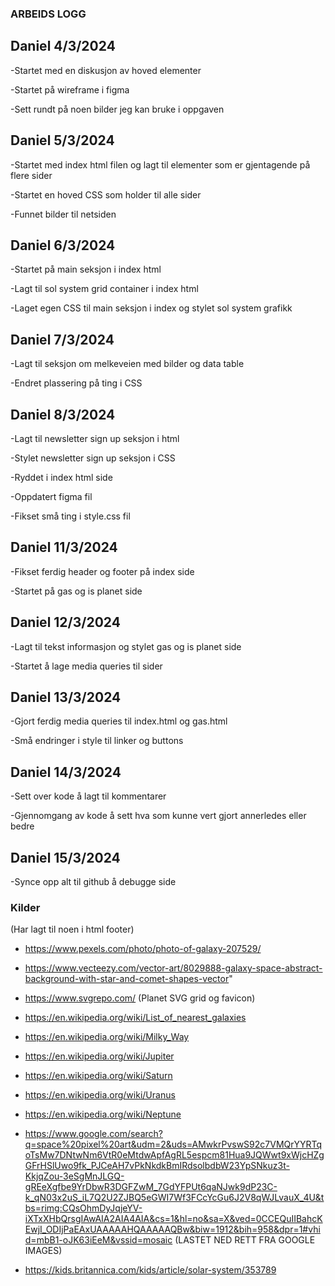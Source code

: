 ### ARBEIDS LOGG

## Daniel 4/3/2024

-Startet med en diskusjon av hoved elementer

-Startet på wireframe i figma

-Sett rundt på noen bilder jeg kan bruke i oppgaven

## Daniel 5/3/2024

-Startet med index html filen og lagt til elementer som
er gjentagende på flere sider

-Startet en hoved CSS som holder til alle sider

-Funnet bilder til netsiden

## Daniel 6/3/2024

-Startet på main seksjon i index html

-Lagt til sol system grid container i index html

-Laget egen CSS til main seksjon i index og stylet sol system grafikk

## Daniel 7/3/2024

-Lagt til seksjon om melkeveien med bilder og data table

-Endret plassering på ting i CSS

## Daniel 8/3/2024

-Lagt til newsletter sign up seksjon i html

-Stylet newsletter sign up seksjon i CSS

-Ryddet i index html side

-Oppdatert figma fil

-Fikset små ting i style.css fil

## Daniel 11/3/2024

-Fikset ferdig header og footer på index side

-Startet på gas og is planet side

## Daniel 12/3/2024

-Lagt til tekst informasjon og stylet gas og is planet side

-Startet å lage media queries til sider

## Daniel 13/3/2024

-Gjort ferdig media queries til index.html og gas.html

-Små endringer i style til linker og buttons

## Daniel 14/3/2024

-Sett over kode å lagt til kommentarer

-Gjennomgang av kode å sett hva som kunne vert gjort annerledes eller bedre

## Daniel 15/3/2024

-Synce opp alt til github å debugge side



### Kilder

(Har lagt til noen i html footer)

- https://www.pexels.com/photo/photo-of-galaxy-207529/

- https://www.vecteezy.com/vector-art/8029888-galaxy-space-abstract-background-with-star-and-comet-shapes-vector"

- https://www.svgrepo.com/ (Planet SVG grid og favicon)

- https://en.wikipedia.org/wiki/List_of_nearest_galaxies

- https://en.wikipedia.org/wiki/Milky_Way

- https://en.wikipedia.org/wiki/Jupiter

- https://en.wikipedia.org/wiki/Saturn

- https://en.wikipedia.org/wiki/Uranus

- https://en.wikipedia.org/wiki/Neptune

- https://www.google.com/search?q=space%20pixel%20art&udm=2&uds=AMwkrPvswS92c7VMQrYYRTqoTsMw7DNtwNm6VtR0eMtdwApfAgRL5espcm81Hua9JQWwt9xWjcHZgGFrHSlUwo9fk_PJCeAH7vPkNkdkBmIRdsolbdbW23YpSNkuz3t-KkjqZou-3eSgMnJLGQ-gREeXgfbe9YrDbwR3DGFZwM_7GdYFPUt6qaNJwk9dP23C-k_qN03x2uS_iL7Q2U2ZJBQ5eGWI7Wf3FCcYcGu6J2V8qWJLvauX_4U&tbs=rimg:CQsOhmDyJqjeYV-iXTxXHbQrsgIAwAIA2AIA4AIA&cs=1&hl=no&sa=X&ved=0CCEQuIIBahcKEwjI_ODIjPaEAxUAAAAAHQAAAAAQBw&biw=1912&bih=958&dpr=1#vhid=mbB1-oJK63iEeM&vssid=mosaic (LASTET NED RETT FRA GOOGLE IMAGES)

- https://kids.britannica.com/kids/article/solar-system/353789